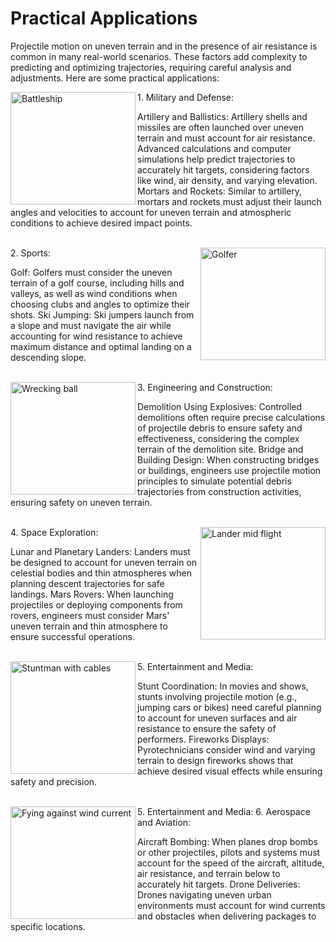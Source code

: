 # Practical Applications

Projectile motion on uneven terrain and in the presence of air resistance is common in many real-world scenarios. These factors add complexity to predicting and optimizing trajectories, requiring careful analysis and adjustments. Here are some practical applications:

<img align="left" src="https://mg-2025p03.github.io/physics/_pics/BShip1.jpg" alt="Battleship" width="200px" height="180px">
1. Military and Defense:

Artillery and Ballistics: Artillery shells and missiles are often launched over uneven terrain and must account for air resistance. Advanced calculations and computer simulations help predict trajectories to accurately hit targets, considering factors like wind, air density, and varying elevation.
Mortars and Rockets: Similar to artillery, mortars and rockets must adjust their launch angles and velocities to account for uneven terrain and atmospheric conditions to achieve desired impact points.

<br/>
<img align="right" src="https://mg-2025p03.github.io/physics/_pics/Golfer1.jpg" alt="Golfer" width="200px" height="180px">
2. Sports:

Golf: Golfers must consider the uneven terrain of a golf course, including hills and valleys, as well as wind conditions when choosing clubs and angles to optimize their shots.
Ski Jumping: Ski jumpers launch from a slope and must navigate the air while accounting for wind resistance to achieve maximum distance and optimal landing on a descending slope.

<br/>
<img align="left" src="https://mg-2025p03.github.io/physics/_pics/WreckBall1" alt="Wrecking ball" width="200px" height="180px">
3. Engineering and Construction:

Demolition Using Explosives: Controlled demolitions often require precise calculations of projectile debris to ensure safety and effectiveness, considering the complex terrain of the demolition site.
Bridge and Building Design: When constructing bridges or buildings, engineers use projectile motion principles to simulate potential debris trajectories from construction activities, ensuring safety on uneven terrain.

<br/>
<img align="right" src="https://mg-2025p03.github.io/physics/_pics/Lander1.jpg" alt="Lander mid flight" width="200px" height="180px">
4. Space Exploration:

Lunar and Planetary Landers: Landers must be designed to account for uneven terrain on celestial bodies and thin atmospheres when planning descent trajectories for safe landings.
Mars Rovers: When launching projectiles or deploying components from rovers, engineers must consider Mars' uneven terrain and thin atmosphere to ensure successful operations.

<br/>
<img align="left" src="https://mg-2025p03.github.io/physics/_pics/Stunt.jpg" alt="Stuntman with cables" width="200px" height="180px">
5. Entertainment and Media:

Stunt Coordination: In movies and shows, stunts involving projectile motion (e.g., jumping cars or bikes) need careful planning to account for uneven surfaces and air resistance to ensure the safety of performers.
Fireworks Displays: Pyrotechnicians consider wind and varying terrain to design fireworks shows that achieve desired visual effects while ensuring safety and precision.

<br/>
<img align="left" src="https://mg-2025p03.github.io/physics/_pics/Drone1.jpg" alt="Fying against wind current" width="200px" height="180px">
5. Entertainment and Media:
6. Aerospace and Aviation:

Aircraft Bombing: When planes drop bombs or other projectiles, pilots and systems must account for the speed of the aircraft, altitude, air resistance, and terrain below to accurately hit targets.
Drone Deliveries: Drones navigating uneven urban environments must account for wind currents and obstacles when delivering packages to specific locations.
